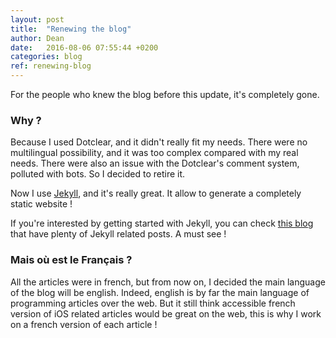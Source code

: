 ```yaml
---
layout: post
title:  "Renewing the blog"
author: Dean
date:   2016-08-06 07:55:44 +0200
categories: blog
ref: renewing-blog
---
```


For the people who knew the blog before this update, it's completely gone.

### Why ?

Because I used Dotclear, and it didn't really fit my needs. There were no multilingual possibility, and it was too complex compared with my real needs.
There were also an issue with the Dotclear's comment system, polluted with bots.
So I decided to retire it.

Now I use [Jekyll][jekyll], and it's really great. It allow to generate a completely static website !

If you're interested by getting started with Jekyll, you can check [this blog][sylvain-blog] that have plenty of Jekyll related posts. A must see !

### Mais où est le Français ?

All the articles were in french, but from now on, I decided the main language of the blog will be english.
Indeed, english is by far the main language of programming articles over the web.
But it still think accessible french version of iOS related articles would be great on the web, this is why I work on a french version of each article !

[jekyll]: https://jekyllrb.com
[sylvain-blog]: https://www.sylvaindurand.org
